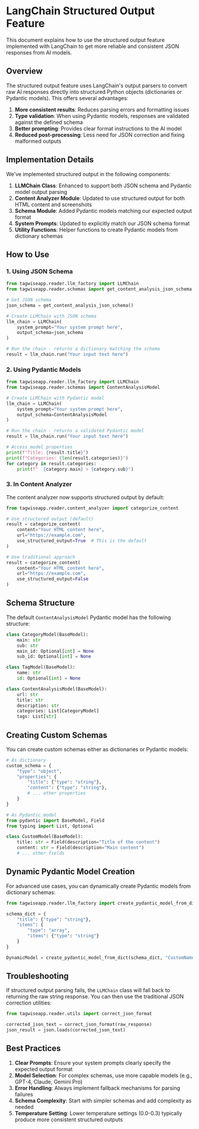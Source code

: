 # LangChain Structured Output Feature

This document explains how to use the structured output feature implemented with LangChain to get more reliable and consistent JSON responses from AI models.

## Overview

The structured output feature uses LangChain's output parsers to convert raw AI responses directly into structured Python objects (dictionaries or Pydantic models). This offers several advantages:

1. **More consistent results**: Reduces parsing errors and formatting issues
2. **Type validation**: When using Pydantic models, responses are validated against the defined schema
3. **Better prompting**: Provides clear format instructions to the AI model
4. **Reduced post-processing**: Less need for JSON correction and fixing malformed outputs

## Implementation Details

We've implemented structured output in the following components:

1. **LLMChain Class**: Enhanced to support both JSON schema and Pydantic model output parsing
2. **Content Analyzer Module**: Updated to use structured output for both HTML content and screenshots
3. **Schema Module**: Added Pydantic models matching our expected output format
4. **System Prompts**: Updated to explicitly match our JSON schema format
5. **Utility Functions**: Helper functions to create Pydantic models from dictionary schemas

## How to Use

### 1. Using JSON Schema

```python
from tagwiseapp.reader.llm_factory import LLMChain
from tagwiseapp.reader.schemas import get_content_analysis_json_schema

# Get JSON schema
json_schema = get_content_analysis_json_schema()

# Create LLMChain with JSON schema
llm_chain = LLMChain(
    system_prompt="Your system prompt here",
    output_schema=json_schema
)

# Run the chain - returns a dictionary matching the schema
result = llm_chain.run("Your input text here")
```

### 2. Using Pydantic Models

```python
from tagwiseapp.reader.llm_factory import LLMChain
from tagwiseapp.reader.schemas import ContentAnalysisModel

# Create LLMChain with Pydantic model
llm_chain = LLMChain(
    system_prompt="Your system prompt here",
    output_schema=ContentAnalysisModel
)

# Run the chain - returns a validated Pydantic model
result = llm_chain.run("Your input text here")

# Access model properties
print(f"Title: {result.title}")
print(f"Categories: {len(result.categories)}")
for category in result.categories:
    print(f"  {category.main} > {category.sub}")
```

### 3. In Content Analyzer

The content analyzer now supports structured output by default:

```python
from tagwiseapp.reader.content_analyzer import categorize_content

# Use structured output (default)
result = categorize_content(
    content="Your HTML content here",
    url="https://example.com",
    use_structured_output=True  # This is the default
)

# Use traditional approach
result = categorize_content(
    content="Your HTML content here",
    url="https://example.com",
    use_structured_output=False
)
```

## Schema Structure

The default `ContentAnalysisModel` Pydantic model has the following structure:

```python
class CategoryModel(BaseModel):
    main: str
    sub: str
    main_id: Optional[int] = None
    sub_id: Optional[int] = None

class TagModel(BaseModel):
    name: str
    id: Optional[int] = None

class ContentAnalysisModel(BaseModel):
    url: str
    title: str
    description: str
    categories: List[CategoryModel]
    tags: List[str]
```

## Creating Custom Schemas

You can create custom schemas either as dictionaries or Pydantic models:

```python
# As dictionary
custom_schema = {
    "type": "object",
    "properties": {
        "title": {"type": "string"},
        "content": {"type": "string"},
        # ... other properties
    }
}

# As Pydantic model
from pydantic import BaseModel, Field
from typing import List, Optional

class CustomModel(BaseModel):
    title: str = Field(description="Title of the content")
    content: str = Field(description="Main content")
    # ... other fields
```

## Dynamic Pydantic Model Creation

For advanced use cases, you can dynamically create Pydantic models from dictionary schemas:

```python
from tagwiseapp.reader.llm_factory import create_pydantic_model_from_dict

schema_dict = {
    "title": {"type": "string"},
    "items": {
        "type": "array",
        "items": {"type": "string"}
    }
}

DynamicModel = create_pydantic_model_from_dict(schema_dict, "CustomName")
```

## Troubleshooting

If structured output parsing fails, the `LLMChain` class will fall back to returning the raw string response. You can then use the traditional JSON correction utilities:

```python
from tagwiseapp.reader.utils import correct_json_format

corrected_json_text = correct_json_format(raw_response)
json_result = json.loads(corrected_json_text)
```

## Best Practices

1. **Clear Prompts**: Ensure your system prompts clearly specify the expected output format
2. **Model Selection**: For complex schemas, use more capable models (e.g., GPT-4, Claude, Gemini Pro)
3. **Error Handling**: Always implement fallback mechanisms for parsing failures
4. **Schema Complexity**: Start with simpler schemas and add complexity as needed
5. **Temperature Setting**: Lower temperature settings (0.0-0.3) typically produce more consistent structured outputs 